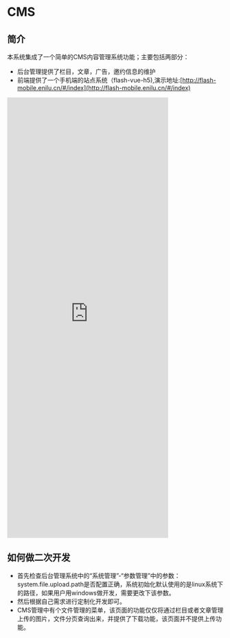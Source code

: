 # CMS

## 简介
本系统集成了一个简单的CMS内容管理系统功能；主要包括两部分：
- 后台管理提供了栏目，文章，广告，邀约信息的维护
- 前端提供了一个手机端的站点系统（flash-vue-h5),演示地址:[http://flash-mobile.enilu.cn/#/index](http://flash-mobile.enilu.cn/#/index)

<iframe 
    height=1024 
    width=375
    src="http://flash-mobile.enilu.cn/#/index" 
    frameborder='allowfullscreen'>
</iframe>

## 如何做二次开发
- 首先检查后台管理系统中的“系统管理”-“参数管理”中的参数：system.file.upload.path是否配置正确，系统初始化默认使用的是linux系统下的路径，如果用户用windows做开发，需要更改下该参数。
- 然后根据自己需求进行定制化开发即可。
- CMS管理中有个文件管理的菜单，该页面的功能仅仅将通过栏目或者文章管理上传的图片，文件分页查询出来，并提供了下载功能，该页面并不提供上传功能。

